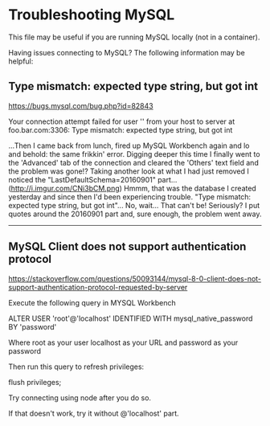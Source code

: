 # Troubleshooting MySQL
This file may be useful if you are running MySQL locally (not in a container).  

Having issues connecting to MySQL? The following information may be helpful:  

## Type mismatch: expected type string, but got int  

https://bugs.mysql.com/bug.php?id=82843

Your connection attempt failed for user '<username>' from your host to server at foo.bar.com:3306:
Type mismatch: expected type string, but got int  

...Then I came back from lunch, fired up MySQL Workbench again and lo and behold: the same frikkin' error. Digging deeper this time I finally went to the 'Advanced' tab of the connection and cleared the 'Others' text field and the problem was gone!? Taking another look at what I had just removed I noticed the "LastDefaultSchema=20160901" part... (http://i.imgur.com/CNi3bCM.png) Hmmm, that was the database I created yesterday and since then I'd been experiencing trouble. "Type mismatch: expected type string, but got int"... No, wait... That can't be! Seriously? I put quotes around the 20160901 part and, sure enough, the problem went away.  

------------------------------------------------------------
## MySQL Client does not support authentication protocol
https://stackoverflow.com/questions/50093144/mysql-8-0-client-does-not-support-authentication-protocol-requested-by-server

Execute the following query in MYSQL Workbench

ALTER USER 'root'@'localhost' IDENTIFIED WITH mysql_native_password BY 'password'

Where root as your user localhost as your URL and password as your password

Then run this query to refresh privileges:

flush privileges;

Try connecting using node after you do so.

If that doesn't work, try it without @'localhost' part.